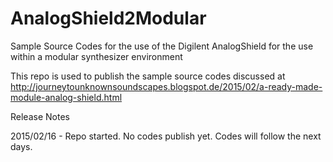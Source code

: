 # AnalogShield2Modular
Sample Source Codes for the use of the Digilent AnalogShield for the use within a modular synthesizer environment

This repo is used to publish the sample source codes discussed at http://journeytounknownsoundscapes.blogspot.de/2015/02/a-ready-made-module-analog-shield.html


Release Notes

2015/02/16 - Repo started. No codes publish yet. 
             Codes will follow the next days.
